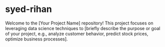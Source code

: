 # syed-rihan
Welcome to the [Your Project Name] repository! This project focuses on leveraging data science techniques to [briefly describe the purpose or goal of your project, e.g., analyze customer behavior, predict stock prices, optimize business processes].
